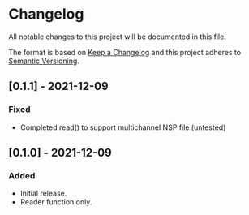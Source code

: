 # Changelog
All notable changes to this project will be documented in this file.

The format is based on [Keep a Changelog](http://keepachangelog.com/en/1.0.0/) and this project adheres to [Semantic Versioning](http://semver.org/spec/v2.0.0.html).


## [0.1.1] - 2021-12-09
### Fixed
- Completed read() to support multichannel NSP file (untested)

## [0.1.0] - 2021-12-09
### Added
- Initial release.
- Reader function only.
